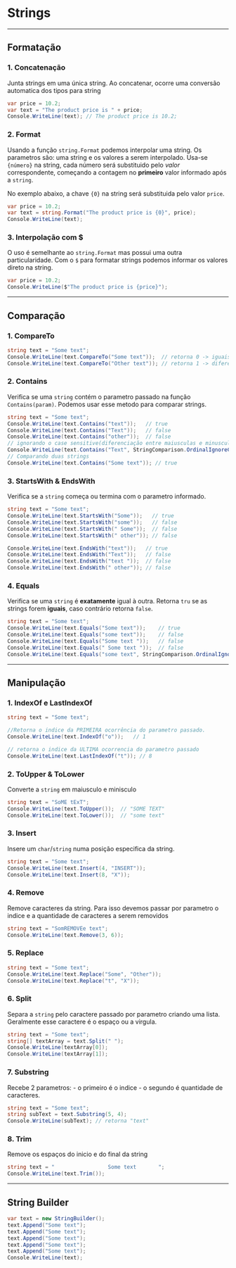 # Strings

---
## Formatação

### 1. Concatenação
Junta strings em uma única string.
Ao concatenar, ocorre uma conversão automatica dos tipos para string
```c#
var price = 10.2;
var text = "The product price is " + price;
Console.WriteLine(text); // The product price is 10.2;
```

### 2. Format
Usando a função `string.Format` podemos interpolar uma string.
Os parametros são: uma string e os valores a serem interpolado.
Usa-se `{número}` na string, cada número será substituido pelo *valor* correspondente,
começando a contagem no **primeiro** valor informado após a `string`.

No exemplo abaixo, a chave `{0}` na string será substituida pelo valor `price`.
```c#
var price = 10.2;
var text = string.Format("The product price is {0}", price);
Console.WriteLine(text);
```

### 3. Interpolação com $
O uso é semelhante ao `string.Format` mas possui uma outra particularidade.
Com o `$` para formatar strings podemos informar os valores direto na string.
```c#
var price = 10.2;
Console.WriteLine($"The product price is {price}");
```
---
## Comparação

### 1. CompareTo
```c#
string text = "Some text";
Console.WriteLine(text.CompareTo("Some text"));  // retorna 0 -> iguais
Console.WriteLine(text.CompareTo("Other text")); // retorna 1 -> diferentes
```

### 2. Contains
Verifica se uma `string` contém o parametro passado na função `Contains(param)`.
Podemos usar esse metodo para comparar strings.
```c#
string text = "Some text";
Console.WriteLine(text.Contains("text"));   // true
Console.WriteLine(text.Contains("Text"));   // false
Console.WriteLine(text.Contains("other"));  // false
// ignorando o case sensitive(diferenciação entre maiusculas e minusculas)
Console.WriteLine(text.Contains("Text", StringComparison.OrdinalIgnoreCase));// true
// Comparando duas strings
Console.WriteLine(text.Contains("Some text")); // true
```
### 3. StartsWith & EndsWith
Verifica se a `string` começa ou termina com o parametro informado.
```c#
string text = "Some text";
Console.WriteLine(text.StartsWith("Some"));   // true
Console.WriteLine(text.StartsWith("some"));   // false
Console.WriteLine(text.StartsWith(" Some"));  // false
Console.WriteLine(text.StartsWith(" other")); // false

Console.WriteLine(text.EndsWith("text"));   // true
Console.WriteLine(text.EndsWith("Text"));   // false
Console.WriteLine(text.EndsWith("text "));  // false
Console.WriteLine(text.EndsWith(" other")); // false
```
### 4. Equals
Verifica se uma `string` é **exatamente** igual à outra.
Retorna `tru` se as strings forem **iguais**, caso contrário retorna `false`.

```c#
string text = "Some text";
Console.WriteLine(text.Equals("Some text"));    // true
Console.WriteLine(text.Equals("some text"));    // false
Console.WriteLine(text.Equals("Some text "));   // false
Console.WriteLine(text.Equals(" Some text "));  // false
Console.WriteLine(text.Equals("some text", StringComparison.OrdinalIgnoreCase));  // true
```
---
## Manipulação

### 1. IndexOf e LastIndexOf
```c#
string text = "Some text";

//Retorna o indice da PRIMEIRA ocorrência do parametro passado.
Console.WriteLine(text.IndexOf("o"));   // 1

// retorna o indice da ULTIMA ocorrencia do parametro passado
Console.WriteLine(text.LastIndexOf("t")); // 8
```

### 2. ToUpper & ToLower
Converte a `string` em maiusculo e minisculo
```c#
string text = "SoME tExT";
Console.WriteLine(text.ToUpper());  // "SOME TEXT"
Console.WriteLine(text.ToLower());  // "some text"
```
### 3. Insert
Insere um `char`/`string` numa posição especifica da string.
```c#
string text = "Some text";
Console.WriteLine(text.Insert(4, "INSERT"));
Console.WriteLine(text.Insert(8, "X"));
```
### 4. Remove
Remove caracteres da string. Para isso devemos passar por parametro o indice e a quantidade de caracteres a serem removidos
```c#
string text = "SomREMOVEe text";
Console.WriteLine(text.Remove(3, 6));
```
### 5. Replace
```c#
string text = "Some text";
Console.WriteLine(text.Replace("Some", "Other"));
Console.WriteLine(text.Replace("t", "X"));
```
### 6. Split
Separa a `string` pelo caractere passado por parametro criando uma lista. Geralmente esse caractere é o espaço ou a virgula.
```c#
string text = "Some text";
string[] textArray = text.Split(" ");
Console.WriteLine(textArray[0]);
Console.WriteLine(textArray[1]);
```
### 7. Substring
Recebe 2 parametros:
    - o primeiro é o indice
    - o segundo é quantidade de caracteres.
```c#
string text = "Some text";
string subText = text.Substring(5, 4);
Console.WriteLine(subText); // retorna "text"
```
### 8. Trim
Remove os espaços do inicio e do final da string
```c#
string text = "                 Some text       ";
Console.WriteLine(text.Trim());
```
---
## String Builder
```c#
var text = new StringBuilder();
text.Append("Some text");
text.Append("Some text");
text.Append("Some text");
text.Append("Some text");
text.Append("Some text");
Console.WriteLine(text);
```
